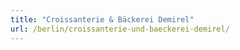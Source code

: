 ```yaml
---
title: "Croissanterie & Bäckerei Demirel"
url: /berlin/croissanterie-und-baeckerei-demirel/
---
```

